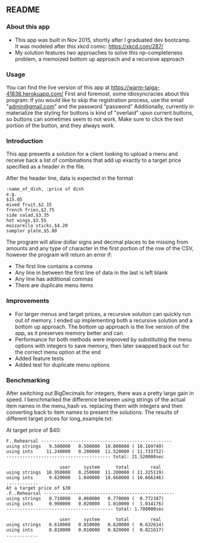 ## README

### About this app
* This app was built in Nov 2015, shortly after I graduated dev bootcamp. It was modeled after this xkcd comic: https://xkcd.com/287/
* My solution features two approaches to solve this np-completeness problem, a memoized bottom up approach and a recursive approach

### Usage
You can find the live version of this app at https://warm-taiga-41838.herokuapp.com/
First and foremost, some idiosyncracies about this program:
If you would like to skip the registration process, use the email "admin@gmail.com" and the password "password"
Additionally, currently in materialize the styling for buttons is kind of "overlaid" upon current buttons, so buttons can sometimes seem to not work. Make sure to click the text portion of the button, and they always work.

### Introduction

This app presents a solution for a client looking to upload a menu and receive back a list of combinations that add up exactly to a target price specified as a header in the file.


After the header line, data is expected in the format

    :name_of_dish, :price of dish
    e.g.
    $15.05
    mixed fruit,$2.15
    french fries,$2.75
    side salad,$3.35
    hot wings,$3.55
    mozzarella sticks,$4.20
    sampler plate,$5.80

The program will allow dollar signs and decimal places to be missing from amounts and any type of character in the first portion of the row of the CSV, however the program will return an error if:
*	The first line contains a comma
*	Any line in between the first line of data in the last is left blank
*	Any line has additional commas
*	There are duplicate menu items

### Improvements
*	For larger menus and target prices, a recursive solution can quickly run out of memory. I ended up implementing both a recursive solution and a bottom up approach. The bottom up approach is the live version of the app, as it preserves memory better and can 
*	Performance for both methods were improved by substituting the menu options with integers to save memory, then later swapped back out for the correct menu option at the end
*	Added feature tests
*	Added test for duplicate menu options

### Benchmarking
After switching out BigDecimals for integers, there was a pretty large gain in speed. 
I benchmarked the difference between using strings of the actual item names in the menu_hash vs. replacing them with integers and then converting back to item names to present the solutions. The results of different target prices for long_example.txt:

At target price of $40:

	F..Rehearsal -------------------------------------------------
	using strings   9.500000   0.500000  10.000000 ( 10.169749)
	using ints     11.240000   0.280000  11.520000 ( 11.733752)
	--------------------------------------- total: 21.520000sec

                        user     system      total        real
    using strings  10.950000   0.250000  11.200000 ( 11.325119)
    using ints      9.620000   1.040000  10.660000 ( 10.666246)
    ............
    At a target price of $30
    .F..Rehearsal -------------------------------------------------
    using strings   0.710000   0.060000   0.770000 (  0.772387)
    using ints      0.990000   0.020000   1.010000 (  1.014176)
    ---------------------------------------- total: 1.780000sec

                        user     system      total        real
    using strings   0.610000   0.010000   0.620000 (  0.632614)
    using ints      0.810000   0.010000   0.820000 (  0.821617)
    ............
